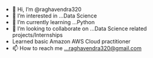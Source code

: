 - 👋 Hi, I’m @raghavendra320
- 👀 I’m interested in ...Data Science
- 🌱 I’m currently learning ...Python
- 💞️ I’m looking to collaborate on ...Data Science related projects/Internships 
- Learned basic Amazon AWS Cloud practitioner
- 📫 How to reach me ...raghavendra320@gmail.com

<!---
raghavendra320/raghavendra320 is a ✨ special ✨ repository because its `README.md` (this file) appears on your GitHub profile.
You can click the Preview link to take a look at your changes.
--->
